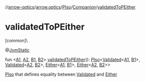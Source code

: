 //[arrow-optics](../../../../index.md)/[arrow.optics](../../index.md)/[PIso](../index.md)/[Companion](index.md)/[validatedToPEither](validated-to-p-either.md)

# validatedToPEither

[common]\

@[JvmStatic](https://kotlinlang.org/api/latest/jvm/stdlib/kotlin.jvm/-jvm-static/index.html)

fun &lt;[A1](validated-to-p-either.md), [A2](validated-to-p-either.md), [B1](validated-to-p-either.md), [B2](validated-to-p-either.md)&gt; [validatedToPEither](validated-to-p-either.md)(): [PIso](../index.md)&lt;[Validated](../../../../../arrow-core/arrow-core/arrow.core/-validated/index.md)&lt;[A1](validated-to-p-either.md), [B1](validated-to-p-either.md)&gt;, [Validated](../../../../../arrow-core/arrow-core/arrow.core/-validated/index.md)&lt;[A2](validated-to-p-either.md), [B2](validated-to-p-either.md)&gt;, [Either](../../../../../arrow-core/arrow-core/arrow.core/-either/index.md)&lt;[A1](validated-to-p-either.md), [B1](validated-to-p-either.md)&gt;, [Either](../../../../../arrow-core/arrow-core/arrow.core/-either/index.md)&lt;[A2](validated-to-p-either.md), [B2](validated-to-p-either.md)&gt;&gt;

[PIso](../index.md) that defines equality between [Validated](../../../../../arrow-core/arrow-core/arrow.core/-validated/index.md) and [Either](../../../../../arrow-core/arrow-core/arrow.core/-either/index.md)
